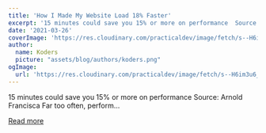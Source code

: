 ```yaml
---
title: 'How I Made My Website Load 18% Faster'
excerpt: '15 minutes could save you 15% or more on performance  Source: Arnold Francisca Far too often, perform...'
date: '2021-03-26'
coverImage: 'https://res.cloudinary.com/practicaldev/image/fetch/s--H6im3u6_--/c_imagga_scale,f_auto,fl_progressive,h_420,q_auto,w_1000/https://dev-to-uploads.s3.amazonaws.com/uploads/articles/tt03p4zzbmysq5194tn5.jpeg'
author:
  name: Koders
  picture: "assets/blog/authors/koders.png"
ogImage:
  url: 'https://res.cloudinary.com/practicaldev/image/fetch/s--H6im3u6_--/c_imagga_scale,f_auto,fl_progressive,h_420,q_auto,w_1000/https://dev-to-uploads.s3.amazonaws.com/uploads/articles/tt03p4zzbmysq5194tn5.jpeg'
---
```


15 minutes could save you 15% or more on performance  Source: Arnold Francisca Far too often, perform...

[Read more](https://dev.to/mwrpwr/how-i-made-my-website-load-18-faster-181k)
